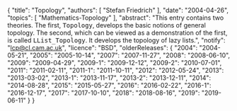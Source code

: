 {
    "title": "Topology",
    "authors": [
        "Stefan Friedrich"
    ],
    "date": "2004-04-26",
    "topics": [
        "Mathematics-Topology"
    ],
    "abstract": "This entry contains two theories. The first, <tt>Topology</tt>, develops the basic notions of general topology. The second, which can be viewed as a demonstration of the first, is called <tt>LList_Topology</tt>. It develops the topology of lazy lists.",
    "notify": "lcp@cl.cam.ac.uk",
    "licence": "BSD",
    "olderReleases": {
        "2004": "2004-05-21",
        "2005": "2005-10-14",
        "2007": "2007-11-27",
        "2008": "2008-06-10",
        "2009": "2009-04-29",
        "2009-1": "2009-12-12",
        "2009-2": "2010-07-01",
        "2011": "2011-02-11",
        "2011-1": "2011-10-11",
        "2012": "2012-05-24",
        "2013": "2013-03-02",
        "2013-1": "2013-11-17",
        "2013-2": "2013-12-11",
        "2014": "2014-08-28",
        "2015": "2015-05-27",
        "2016": "2016-02-22",
        "2016-1": "2016-12-17",
        "2017": "2017-10-10",
        "2018": "2018-08-16",
        "2019": "2019-06-11"
    }
}